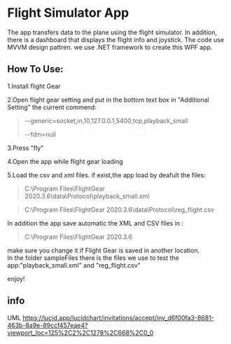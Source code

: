 # Flight Simulator App
The app transfers data to the plane using the flight simulator.
In addition, there is a dashboard that displays the flight info and joystick.
The code use MVVM design pattren. we use .NET framework to create this WPF app. 

## How To Use:
1.Install flight Gear

2.Open flight gear setting and put in the bottom text box in "Additional Setting" the current commend:

> --generic=socket,in,10,127.0.0.1,5400,tcp,playback_small
> 
> --fdm=null

3.Press "fly"

4.Open the app while flight gear loading

5.Load the csv and xml files.
if exist,the app load by deafult the files:
> C:\\Program Files\\FlightGear 2020.3.6\\data\\Protocol\\playback_small.xml

> C:\\Program Files\\FlightGear 2020.3.6\\data\\Protocol\\reg_flight.csv

  In addition the app save automatic the XML and CSV files in :
> C:\\Program Files\\FlightGear 2020.3.6  
  
  make sure you change it if Flight Gear is saved in another location.  
In the folder sampleFiles there is the files we use to test the app:"playback_small.xml" and "reg_flight.csv"

enjoy!
## info
UML
https://lucid.app/lucidchart/invitations/accept/inv_d6f00fa3-8681-463b-8a9e-89ccf457eae4?viewport_loc=125%2C2%2C1278%2C668%2C0_0
